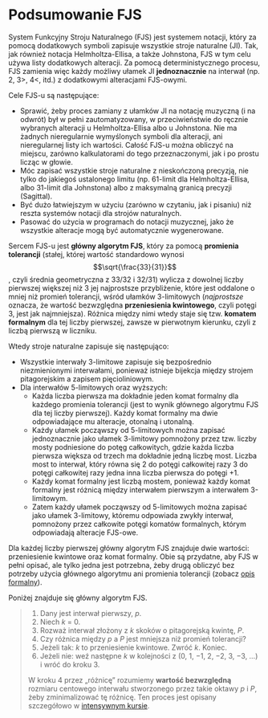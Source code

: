 ﻿# Podsumowanie FJS

System Funkcyjny Stroju Naturalnego (FJS) jest systemem notacji, który za pomocą dodatkowych symboli zapisuje wszystkie stroje naturalne (JI). Tak, jak również notacja Helmholtza-Ellisa, a także Johnstona, FJS w tym celu używa listy dodatkowych alteracji. Za pomocą deterministycznego procesu, FJS zamienia więc każdy możliwy ułamek JI **jednoznacznie** na interwał (np. 2, 3>, 4<, itd.) z dodatkowymi alteracjami FJS-owymi.

Cele FJS-u są następujące:

- Sprawić, żeby proces zamiany z ułamków JI na notację muzyczną (i na odwrót) był w pełni zautomatyzowany, w przeciwieństwie do ręcznie wybranych alteracji u Helmholtza-Ellisa albo u Johnstona. Nie ma żadnych nieregularnie wymyślonych symboli dla alteracji, ani nieregularnej listy ich wartości. Całość FJS-u można obliczyć na miejscu, zarówno kalkulatorami do tego przeznaczonymi, jak i po prostu licząc w głowie.
- Móc zapisać wszystkie stroje naturalne z nieskończoną precyzją, nie tylko do jakiegoś ustalonego limitu (np. 61-limit dla Helmholtza-Ellisa, albo 31-limit dla Johnstona) albo z maksymalną granicą precyzji (Sagittal).
- Być dużo łatwiejszym w użyciu (zarówno w czytaniu, jak i pisaniu) niż reszta systemów notacji dla strojów naturalnych.
- Pasować do użycia w programach do notacji muzycznej, jako że wszystkie alteracje mogą być automatycznie wygenerowane.

Sercem FJS-u jest **główny algorytm FJS**, który za pomocą **promienia tolerancji** (stałej, której wartość standardowo wynosi $$\sqrt{\frac{33}{31}}$$, czyli średnia geometryczna z 33/32 i 32/31) wylicza z dowolnej liczby pierwszej większej niż 3 jej najprostsze przybliżenie, które jest oddalone o mniej niż promień tolerancji, wśród ułamków 3-limitowych (*najprostsze* oznacza, że wartość bezwzględna **przeniesienia kwintowego**, czyli potęgi 3, jest jak najmniejsza). Różnica między nimi wtedy staje się tzw. **komatem formalnym** dla tej liczby pierwszej, zawsze w pierwotnym kierunku, czyli z liczbą pierwszą w liczniku.

Wtedy stroje naturalne zapisuje się następująco:

- Wszystkie interwały 3-limitowe zapisuje się bezpośrednio niezmienionymi interwałami, ponieważ istnieje bijekcja między strojem pitagorejskim a zapisem pięcioliniowym.
- Dla interwałów 5-limitowych oraz wyższych:
	- Każda liczba pierwsza ma dokładnie jeden komat formalny dla każdego promienia tolerancji (jest to wynik głównego algorytmu FJS dla tej liczby pierwszej). Każdy komat formalny ma dwie odpowiadające mu alteracje, otonalną i utonalną.
	- Każdy ułamek począwszy od 5-limitowych można zapisać jednoznacznie jako ułamek 3-limitowy pomnożony przez tzw. liczby mosty podniesione do potęg całkowitych, gdzie każda liczba pierwsza większa od trzech ma dokładnie jedną liczbę most. Liczba most to interwał, który równa się 2 do potęgi całkowitej razy 3 do potęgi całkowitej razy jedna inna liczba pierwsza do potęgi +1.
	- Każdy komat formalny jest liczbą mostem, ponieważ każdy komat formalny jest różnicą między interwałem pierwszym a interwałem 3-limitowym.
	- Zatem każdy ułamek począwszy od 5-limitowych można zapisać jako ułamek 3-limitowy, któremu odpowiada zwykły interwał, pomnożony przez całkowite potęgi komatów formalnych, którym odpowiadają alteracje FJS-owe.

Dla każdej liczby pierwszej główny algorytm FJS znajduje dwie wartości: przeniesienie kwintowe oraz komat formalny. Obie są przydatne, aby FJS w pełni opisać, ale tylko jedna jest potrzebna, żeby drugą obliczyć bez potrzeby użycia głównego algorytmu ani promienia tolerancji (zobacz [opis formalny](rules.html)).

Poniżej znajduje się główny algorytm FJS.

> 1. Dany jest interwał pierwszy, *p*.
> 2. Niech *k* = 0.
> 3. Rozważ interwał złożony z *k* skoków o pitagorejską kwintę, *P*.
> 4. Czy różnica między *p* a *P* jest mniejsza niż promień tolerancji?
> 5. Jeżeli tak: *k* to przeniesienie kwintowe. Zwróć *k*. Koniec.
> 6. Jeżeli nie: weź następne *k* w kolejności z (0, 1, −1, 2, −2, 3, −3, …) i wróć do kroku 3.
>
> W kroku 4 przez „różnicę” rozumiemy **wartość bezwzględną** rozmiaru centowego interwału stworzonego przez takie oktawy *p* i *P*, żeby zminimalizować tę różnicę. Ten proces jest opisany szczegółowo w [intensywnym kursie](crash.html).
